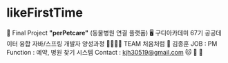 # likeFirstTime
🌈 Final Project **"perPetcare"** (동물병원 연결 플랫폼)
🖥️ 구디아카데미 67기 공공데이터 융합 자바/스프링 개발자 양성과정
👨‍👩‍👧‍👦 TEAM 처음처럼
🐶 김종훈
    JOB : PM 
    Function : 예약, 병원 찾기 시스템
    Contact : kjh30519@gmail.com
🐱
🦎
🦜
